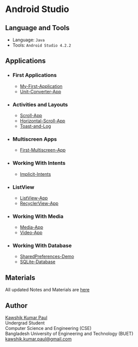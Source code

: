 # Android Studio

## Language and Tools
+   Language: `Java`
+   Tools: `Android Studio 4.2.2`
## Applications
+    ### First Applications
        - [My-First-Application](https://github.com/kawshikbuet17/Android-Studio/tree/master/My-First-Application)
        - [Unit-Converter-App](https://github.com/kawshikbuet17/Android-Studio/tree/master/Unit-Converter-App)
+    ### Activities and Layouts
        - [Scroll-App](https://github.com/kawshikbuet17/Android-Studio/tree/master/Scroll-App)
        - [Horizontal-Scroll-App](https://github.com/kawshikbuet17/Android-Studio/tree/master/Horizontal-Scroll-App)
        - [Toast-and-Log](https://github.com/kawshikbuet17/Android-Studio/tree/master/Toast-and-Log)
+    ### Multiscreen Apps
        - [First-Multiscreen-App](https://github.com/kawshikbuet17/Android-Studio/tree/master/First-Multiscreen-App)
+    ### Working With Intents
        - [Implicit-Intents](https://github.com/kawshikbuet17/Android-Studio/tree/master/Implicit-Intents)
+    ### ListView
        - [ListView-App](https://github.com/kawshikbuet17/Android-Studio/tree/master/ListView-App)
        - [RecyclerView-App](https://github.com/kawshikbuet17/Android-Studio/tree/master/RecyclerView-App)
+    ### Working With Media
        - [Media-App](https://github.com/kawshikbuet17/Android-Studio/tree/master/Media-App)
        - [Video-App](https://github.com/kawshikbuet17/Android-Studio/tree/master/Video-App)
+    ### Working With Database
        - [SharedPreferences-Demo](https://github.com/kawshikbuet17/Android-Studio/tree/master/SharedPreferences-Demo)
        - [SQLite-Database](https://github.com/kawshikbuet17/Android-Studio/tree/master/SQLite-Database)

## Materials
All updated Notes and Materials are [here](https://kawshikbuet17.notion.site/Android-Studio-660fbae85aa147c5bc7f90e3d949eb3b) 


## Author
[Kawshik Kumar Paul](https://kawshikbuet17.github.io)\
Undergrad Student\
Computer Science and Engineering (CSE)\
Bangladesh University of Engineering and Technology (BUET)\
kawshik.kumar.paul@gmail.com
